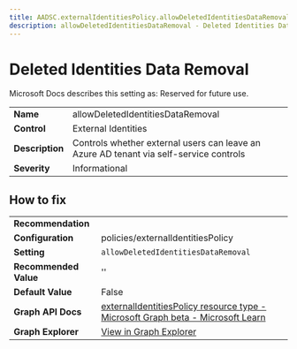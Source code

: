 ```yaml
---
title: AADSC.externalIdentitiesPolicy.allowDeletedIdentitiesDataRemoval
description: allowDeletedIdentitiesDataRemoval - Deleted Identities Data Removal
---
```


# Deleted Identities Data Removal

Microsoft Docs describes this setting as: Reserved for future use.

| | |
|-|-|
| **Name** | allowDeletedIdentitiesDataRemoval |
| **Control** | External Identities |
| **Description** | Controls whether external users can leave an Azure AD tenant via self-service controls |
| **Severity** | Informational |



## How to fix
| | |
|-|-|
| **Recommendation** |  |
| **Configuration** | policies/externalIdentitiesPolicy |
| **Setting** | `allowDeletedIdentitiesDataRemoval` |
| **Recommended Value** | '' |
| **Default Value** | False |
| **Graph API Docs** | [externalIdentitiesPolicy resource type - Microsoft Graph beta - Microsoft Learn](https://learn.microsoft.com/en-us/graph/api/resources/externalidentitiespolicy) |
| **Graph Explorer** | [View in Graph Explorer](https://developer.microsoft.com/en-us/graph/graph-explorer?request=policies/externalIdentitiesPolicy&method=GET&version=beta&GraphUrl=https://graph.microsoft.com) |


